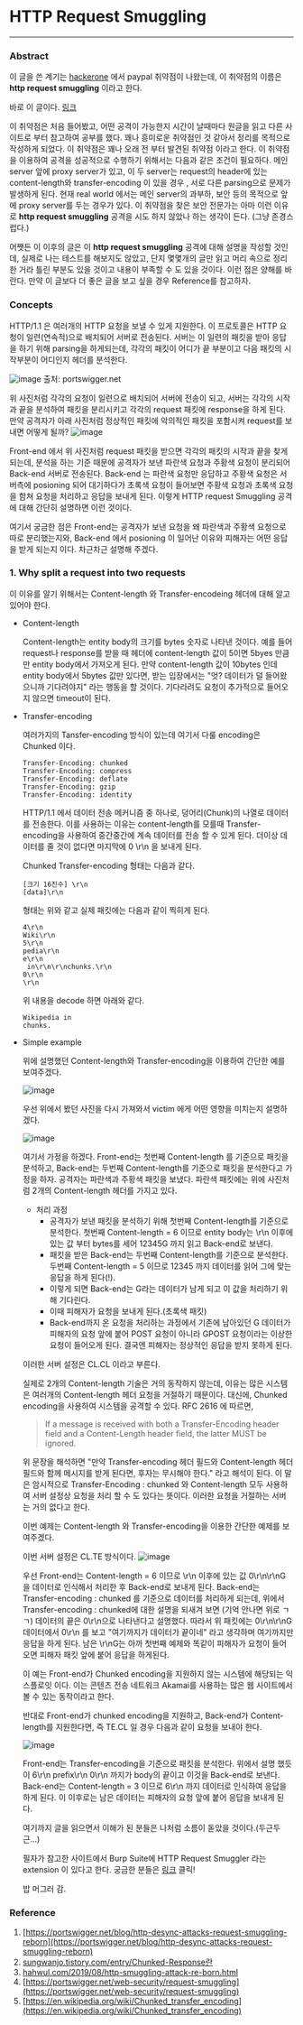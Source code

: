 # HTTP Request Smuggling

---

### Abstract

이 글을 쓴 계기는 [hackerone](https://www.hakcerone.com) 에서 paypal 취약점이 나왔는데, 이 취약점의 이름은 **http request smuggling** 이라고 한다.

바로 이 글이다. [링크](https://hackerone.com/reports/510152) 

이 취약점은 처음 들어봤고, 어떤 공격이 가능한지 시간이 날때마다 원글을 읽고 다른 사이트로 부터 참고하여 공부를 했다.
꽤나 흥미로운 취약점인 것 같아서 정리를 목적으로 작성하게 되었다. 이 취약점은 꽤나 오래 전 부터 발견된 취약점 이라고 한다. 이 취약점을 이용하여 공격을
성공적으로 수행하기 위해서는 다음과 같은 조건이 필요하다.
메인 server 앞에 proxy server가 있고, 이 두 server는 request의 header에 있는 content-length와 transfer-encoding 이 있을 경우 ,
서로 다른 parsing으로 문제가 발생하게 된다. 현재 real world 에서는 메인 server의 과부하, 보안 등의 목적으로 앞에 proxy server를 두는 경우가 있다.
이 취약점을 찾은 보안 전문가는 아마 이런 이유로 **http request smuggling** 공격을 시도 하지 않았나 하는 생각이 든다. (그냥 존경스럽다.)

어쨋든 이 이후의 글은 이 **http request smuggling** 공격에 대해 설명을 작성할 것인데, 실제로 나는 테스트를 해보지도 않았고, 단지 몇몇개의 글만 읽고
머리 속으로 정리한 거라 틀린 부분도 있을 것이고 내용이 부족할 수 도 있을 것이다. 이런 점은 양해를 바란다. 만약 이 글보다 더 좋은 글을 보고 싶을 경우
Reference를 참고하자.



### Concepts




HTTP/1.1 은 여러개의 HTTP 요청을 보낼 수 있게 지원한다. 이 프로토콜은 HTTP 요청이 일련(연속적)으로 배치되어 서버로 전송된다. 서버는 이 일련의
패킷을 받아 응답을 하기 위해 parsing을 하게되는데, 각각의 패킷이 어디가 끝 부분이고 다음 패킷의 시작부분이 어디인지 헤더를 분석한다. 

![image](https://user-images.githubusercontent.com/38517436/63819813-bc61c900-c981-11e9-9bd8-b03dc34bbb9e.png)
출처: portswigger.net

위 사진처럼 각각의 요청이 일련으로 배치되어 서버에 전송이 되고, 서버는 각각의 시작과 끝을 분석하여 패킷을 분리시키고 각각의 request 패킷에 response을
하게 된다. 만약 공격자가 아래 사진처럼 정상적인 패킷에 악의적인 패킷을 포함시켜 request를 보내면 어떻게 될까?
![image](https://user-images.githubusercontent.com/38517436/63820017-9c7ed500-c982-11e9-8c76-1a9e3a855143.png)

Front-end 에서 위 사진처럼 request 패킷을 받으면 각각의 패킷의 시작과 끝을 찾게 되는데, 분석을 하는 기준 때문에 공격자가 보낸 파란색 요청과 주황색 요청이
분리되어 Back-end 서버로 전송된다. Back-end 는 파란색 요청만 응답하고 주황색 요청은 서버측에 posioning 되어 대기하다가 초록색 요청이 들어보면 주황색
요청과 초록색 요청을 함쳐 요청을 처리하고 응답을 보내게 된다. 이렇게 HTTP request Smuggling 공격에 대해 간단히 설명하면 이런 것이다.

여기서 궁금한 점은 Front-end는 공격자가 보낸 요청을 왜 파란색과 주황색 요청으로 따로 분리했는지와, Back-end 에서 posioning 이 일어난 이유와 
피해자는 어떤 응답을 받게 되는지 이다. 차근차근 설명해 주겠다.

### 1. Why split a request into two requests

  이 이유를 알기 위해서는 Content-length 와 Transfer-encodeing 헤더에 대해 알고 있어야 한다.

  - Content-length

    Content-length는 entity body의 크기를 bytes 숫자로 나타낸 것이다. 예를 들어 request나 response를 받을 때 헤더에 content-length 값이 5이면 5byes 만큼만 entity body에서 가져오게 된다. 만약 content-length 값이 10bytes 인데 entity body에서 5bytes 값만 있다면, 받는 입장에서는 "엇? 데이터가 덜 들어왔으니까 기다려야지" 라는 행동을 할 것이다. 기다라려도 요청이 추가적으로 들어오지 않으면 timeout이 된다.

  - Transfer-encoding
    
    여러가지의 Tansfer-encoding 방식이 있는데 여기서 다룰 encoding은 Chunked 이다.
  
    ```
    Transfer-Encoding: chunked
    Transfer-Encoding: compress
    Transfer-Encoding: deflate
    Transfer-Encoding: gzip
    Transfer-Encoding: identity
    ```

    HTTP/1.1 에서 데이터 전송 메커니즘 중 하나로, 덩어리(Chunk)의 나열로 데이터를 전송한다.
    이를 사용하는 이유는 content-length를 모를때 Transfer-encoding을 사용하여 중간중간에 계속 데이터를 전송 할 수 있게 된다. 더이상 데이터를 줄 것이 없다면 마지막에 0 \r\n 을 보내게 된다.

    Chunked Transfer-encoding 형태는 다음과 같다.

    ```
    [크기 16진수] \r\n
    [data]\r\n
    ```

    형태는 위와 같고 실제 패킷에는 다음과 같이 찍히게 된다.

    ```
    4\r\n
    Wiki\r\n
    5\r\n
    pedia\r\n
    e\r\n
     in\r\n\r\nchunks.\r\n
    0\r\n
    \r\n
    ```

    위 내용을 decode 하면 아래와 같다.

    ```
    Wikipedia in 
    chunks.
    ```

  - Simple example

    위에 설명했던 Content-length와 Transfer-encoding을 이용하여 간단한 예를 보여주겠다.

    ![image](https://user-images.githubusercontent.com/38517436/63820017-9c7ed500-c982-11e9-8c76-1a9e3a855143.png)

    우선 위에서 봤던 사진을 다시 가져와서 victim 에게 어떤 영향을 미치는지 설명하겠다.

    ![image](https://user-images.githubusercontent.com/38517436/63986113-894c4080-cb0d-11e9-9eb9-a27211aecba3.png)

    여기서 가정을 하겠다. Front-end는 첫번째 Content-length 를 기준으로 패킷을 분석하고, Back-end는 두번째 Content-length를 기준으로 패킷을 분석한다고 가정을 하자. 공격자는 파란색과 주황색 패킷을 보냈다. 파란색 패킷에는 위에 사진처럼 2개의 Content-length 헤더를 가지고 있다.

    - 처리 과정
      - 공격자가 보낸 패킷을 분석하기 위해 첫번째 Content-length를 기준으로 분석한다. 첫번째 Content-length = 6 이므로 entity body는 \r\n 이후에 있는 값 부터 bytes를 세어 12345G 까지 읽고 Back-end로 보낸다. 
      - 패킷을 받은 Back-end는 두번째 Content-length를 기준으로 분석한다. 두번째 Content-length = 5 이므로 12345 까지 데이터를 읽어 그에 맞는 응답을 하게 된다(!).
      - 이렇게 되면 Back-end는 G라는 데이터가 남게 되고 이 값을 처리하기 위해 기다린다.
      - 이때 피해자가 요청을 보내게 된다.(초록색 패킷)
      - Back-end까지 온 요청을 처리하는 과정에서 기존에 남아있던 G 데이터가 피해자의 요청 앞에 붙어 POST 요청이 아니라 GPOST 요청이라는 이상한 요청이 들어오게 된다. 결국엔 피해자는 정상적인 응답을 받지 못하게 된다.
      
    이러한 서버 설정은 CL.CL 이라고 부른다. 

    실제로 2개의 Content-length 기술은 거의 동작하지 않는데, 이유는 많은 시스템은 여러개의 Content-length 헤더 요청을 거절하기 때문이다. 대신에, Chunked encoding을 사용하여 시스템을 공격할 수 있다. RFC 2616 에 따르면,

    > If a message is received with both a Transfer-Encoding header field and a Content-Length header field, the latter MUST be ignored.

    위 문장을 해석하면 "만약 Transfer-encoding 헤더 필드와 Content-length 헤더 필드와 함께 메시지를 받게 된다면, 후자는 무시해야 한다." 라고 해석이 된다. 이 말은 암시적으로 Transfer-Encoding : chunked 와 Content-length 모두 사용하여 서버 설정상 요청을 처리 할 수 도 있다는 뜻이다. 이러한 요청을 거절하는 서버는 거의 없다고 한다. 

    이번 예제는 Content-length 와 Transfer-encoding을 이용한 간단한 예제를 보여주겠다.
    
    이번 서버 설정은 CL.TE 방식이다.
    ![image](https://user-images.githubusercontent.com/38517436/63986950-28266c00-cb11-11e9-9255-c15b28ea5af3.png)
    
    우선 Front-end는 Content-length = 6 이므로 \r\n 이후에 있는 값 0\r\n\r\nG 을 데이터로 인식해서 처리한 후 Back-end로 보내게 된다. 
    Back-end는 Transfer-encoding : chunked 를 기준으로 데이터를 처리하게 되는데, 위에서 Transfer-encoding : chunked에 대한 설명을 되새겨 보면 (기억 안나면 위로 ㄱㄱ) 데이터의 끝은 0\r\n으로 나타낸다고 설명했다. 따라서 위 패킷에는 0\r\n\r\nG 데이터에서 0\r\n 를 보고 "여기까지가 데이터가 끝이네" 라고 생각하며 여기까지만 응답을 하게 된다. 남은 \r\nG는 아까 첫번째 예제와 똑같이 피해자가 요청이 들어오면 피해자 패킷 앞에 붙어 응답을 하게된다. 
    
    이 예는 Front-end가 Chunked encoding을 지원하지 않는 시스템에 해당되는 익스플로잇 이다. 이는 콘텐츠 전송 네트워크 Akamai를 사용하는 많은 웹 사이트에서 볼 수 있는 동작이라고 한다.
    
    반대로 Front-end가 chunked encoding을 지원하고, Back-end가 Content-length를 지원한다면, 즉 TE.CL 일 경우 다음과 같이 요청을 보내야 한다.
    
    ![image](https://user-images.githubusercontent.com/38517436/63987344-c2d37a80-cb12-11e9-8671-b764ea14cacf.png)
    
    Front-end는 Transfer-encoding을 기준으로 패킷을 분석한다. 위에서 설명 했듯이 6\r\n prefix\r\n 0\r\n 까지가 body의 끝이고 이것을 Back-end로 보낸다. Back-end는 Content-length = 3 이므로 6\r\n 까지 데이터로 인식하여 응답을 하게 된다. 이 이후로는 남은 데이터는 피해자의 요청 앞에 붙어 응답을 보내게 된다.
    
    여기까지 글을 읽으면서 이해가 된 분들은 나처럼 소름이 돋았을 것이다.(두근두근...)
    
    필자가 참고한 사이트에서 Burp Suite에 HTTP Request Smuggler 라는 extension 이 있다고 한다. 궁금한 분들은 [링크](https://github.com/PortSwigger/http-request-smuggler) 클릭!
    
    밥 머그러 감.
    







### Reference

1. [https://portswigger.net/blog/http-desync-attacks-request-smuggling-reborn](https://portswigger.net/blog/http-desync-attacks-request-smuggling-reborn)
2. [sungwanjo.tistory.com/entry/Chunked-Response란](sungwanjo.tistory.com/entry/Chunked-Response란)
3. [hahwul.com/2019/08/http-smuggling-attack-re-born.html](hahwul.com/2019/08/http-smuggling-attack-re-born.html)
4. [https://portswigger.net/web-security/request-smuggling](https://portswigger.net/web-security/request-smuggling)
5. [https://en.wikipedia.org/wiki/Chunked_transfer_encoding](https://en.wikipedia.org/wiki/Chunked_transfer_encoding)
